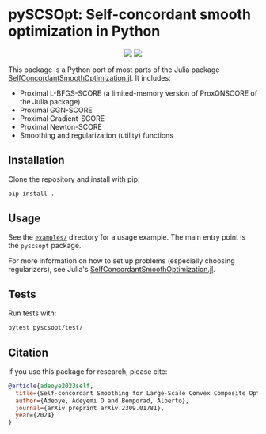 # pySCSOpt: Self-concordant smooth optimization in Python

<p align="center">
    <a style="text-decoration:none !important;" href="https://arxiv.org/abs/2309.01781" alt="arXiv" target="_blank"><img src="https://img.shields.io/badge/paper-arXiv-red" /></a>
    <a style="text-decoration:none !important;" href="https://opensource.org/licenses/apache-2-0" alt="License" target="_blank"><img src="https://img.shields.io/badge/license-Apache 2.0-blue.svg" /></a>
</p>

This package is a Python port of most parts of the Julia package [SelfConcordantSmoothOptimization.jl](https://github.com/adeyemiadeoye/SelfConcordantSmoothOptimization.jl). It includes:

- Proximal L-BFGS-SCORE (a limited-memory version of ProxQNSCORE of the Julia package)
- Proximal GGN-SCORE
- Proximal Gradient-SCORE
- Proximal Newton-SCORE
- Smoothing and regularization (utility) functions

## Installation

Clone the repository and install with pip:

```sh
pip install .
```

## Usage

See the [`examples/`](https://github.com/adeyemiadeoye/pySCSOpt/tree/main/examples) directory for a usage example. The main entry point is the `pyscsopt` package.

For more information on how to set up problems (especially choosing regularizers), see Julia's [SelfConcordantSmoothOptimization.jl](https://github.com/adeyemiadeoye/SelfConcordantSmoothOptimization.jl).

## Tests

Run tests with:

```sh
pytest pyscsopt/test/
```

## Citation

If you use this package for research, please cite:

```bibtex
@article{adeoye2023self,
  title={Self-concordant Smoothing for Large-Scale Convex Composite Optimization},
  author={Adeoye, Adeyemi D and Bemporad, Alberto},
  journal={arXiv preprint arXiv:2309.01781},
  year={2024}
}
```
